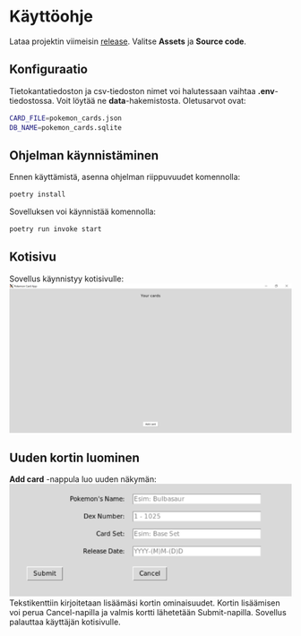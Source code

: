 # Käyttöohje

Lataa projektin viimeisin [release](https://github.com/Karstonner/ot-harjoitustyo/releases). Valitse **Assets** ja **Source code**.

## Konfiguraatio
Tietokantatiedoston ja csv-tiedoston nimet voi halutessaan vaihtaa **.env**-tiedostossa. Voit löytää ne **data**-hakemistosta. Oletusarvot ovat:
```bash
CARD_FILE=pokemon_cards.json
DB_NAME=pokemon_cards.sqlite
```

## Ohjelman käynnistäminen
Ennen käyttämistä, asenna ohjelman riippuvuudet komennolla:
```bash
poetry install
```
Sovelluksen voi käynnistää komennolla:
```bash
poetry run invoke start
```

## Kotisivu
Sovellus käynnistyy kotisivulle:
![](./kuvat/User_Interface.PNG)

## Uuden kortin luominen
**Add card** -nappula luo uuden näkymän:
![](./kuvat/New_Card.PNG)
Tekstikenttiin kirjoitetaan lisäämäsi kortin ominaisuudet. Kortin lisäämisen voi perua Cancel-napilla ja valmis kortti lähetetään Submit-napilla. Sovellus palauttaa käyttäjän kotisivulle.
